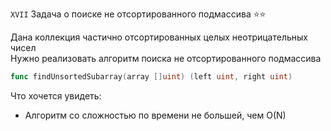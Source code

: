 `XVII` Задача о поиске не отсортированного подмассива ⭐⭐

Дана коллекция частично отсортированных целых неотрицательных чисел</br>
Нужно реализовать алгоритм поиска не отсортированного подмассива
```go
func findUnsortedSubarray(array []uint) (left uint, right uint)
```

Что хочется увидеть:

- Алгоритм со сложностью по времени не большей, чем O(N) 